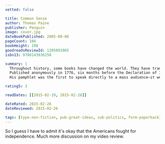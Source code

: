 ```yaml
---
vetted: false

title: Common Sense
author: Thomas Paine
publisher: Penguin
image: cover.jpg
dateBookPublished: 2005-09-06
pageCount: 104
bookHeight: 198
goodreadsReviewId: 1205091065
isbn13: 9780143036258

summary: |
  Throughout history, some books have changed the world. They have transformed the way we see ourselves—and each other. They have inspired debate, dissent, war and revolution. They have enlightened, outraged, provoked and comforted. They have enriched lives—and destroyed them.
  Published anonymously in 1776, six months before the Declaration of Independence, Thomas Paine’s Common Sense was a radical and impassioned call for America to free itself from British rule and set up an independent republican government. Savagely attacking hereditary kingship and aristocratic institutions, Paine urged a new beginning for his adopted country in which personal freedom and social equality would be upheld and economic and cultural progress encouraged. 
  His pamphlet was the first to speak directly to a mass audience—it went through fifty-six editions within a year of publication—and its assertive and often caustic style both embodied the democratic spirit he advocated, and converted thousands of citizens to the cause of American independence.

rating5: 3

readDates: [[2015-02-19, 2015-02-26]]

dateRated: 2015-02-26
dateReviewed: 2015-02-26

tags: [type-non-fiction, pub-great-ideas, sub-politics, form-paperback]
---
```


So I guess I have to admit it's okay that the Americans fought for independence. Much more discussion on my video review.
